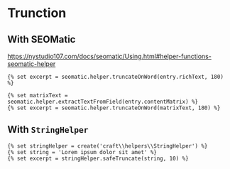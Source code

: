 # Trunction

## With SEOMatic

https://nystudio107.com/docs/seomatic/Using.html#helper-functions-seomatic-helper

```twig
{% set excerpt = seomatic.helper.truncateOnWord(entry.richText, 180) %}

{% set matrixText = seomatic.helper.extractTextFromField(entry.contentMatrix) %}
{% set excerpt = seomatic.helper.truncateOnWord(matrixText, 180) %}
```

## With `StringHelper`

```twig
{% set stringHelper = create('craft\\helpers\\StringHelper') %}
{% set string = 'Lorem ipsum dolor sit amet' %}
{% set excerpt = stringHelper.safeTruncate(string, 10) %}
```
